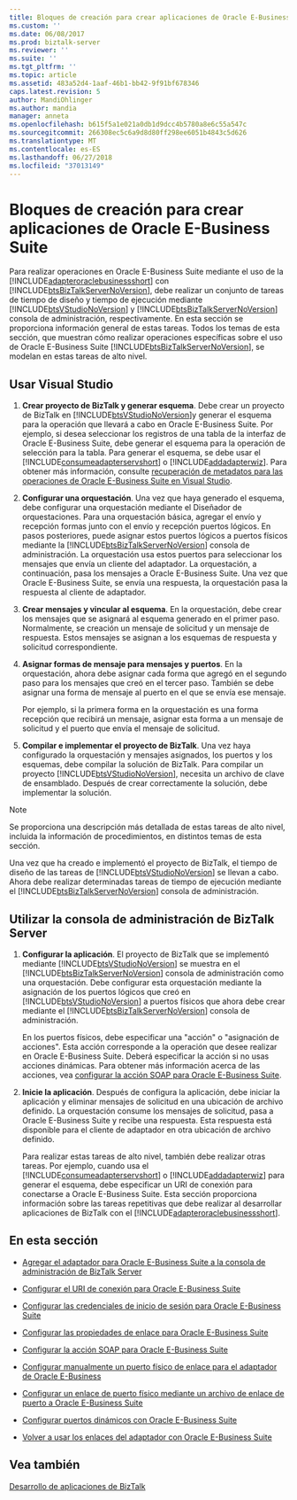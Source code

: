 ```yaml
---
title: Bloques de creación para crear aplicaciones de Oracle E-Business Suite | Microsoft Docs
ms.custom: ''
ms.date: 06/08/2017
ms.prod: biztalk-server
ms.reviewer: ''
ms.suite: ''
ms.tgt_pltfrm: ''
ms.topic: article
ms.assetid: 483a52d4-1aaf-46b1-bb42-9f91bf678346
caps.latest.revision: 5
author: MandiOhlinger
ms.author: mandia
manager: anneta
ms.openlocfilehash: b615f5a1e021a0db1d9dcc4b5780a8e6c55a547c
ms.sourcegitcommit: 266308ec5c6a9d8d80ff298ee6051b4843c5d626
ms.translationtype: MT
ms.contentlocale: es-ES
ms.lasthandoff: 06/27/2018
ms.locfileid: "37013149"
---
```

# <a name="building-blocks-to-create-oracle-e-business-suite-applications"></a>Bloques de creación para crear aplicaciones de Oracle E-Business Suite
Para realizar operaciones en Oracle E-Business Suite mediante el uso de la [!INCLUDE[adapteroraclebusinessshort](../../includes/adapteroraclebusinessshort-md.md)] con [!INCLUDE[btsBizTalkServerNoVersion](../../includes/btsbiztalkservernoversion-md.md)], debe realizar un conjunto de tareas de tiempo de diseño y tiempo de ejecución mediante [!INCLUDE[btsVStudioNoVersion](../../includes/btsvstudionoversion-md.md)] y [!INCLUDE[btsBizTalkServerNoVersion](../../includes/btsbiztalkservernoversion-md.md)] consola de administración, respectivamente. En esta sección se proporciona información general de estas tareas. Todos los temas de esta sección, que muestran cómo realizar operaciones específicas sobre el uso de Oracle E-Business Suite [!INCLUDE[btsBizTalkServerNoVersion](../../includes/btsbiztalkservernoversion-md.md)], se modelan en estas tareas de alto nivel.  
  
## <a name="using-visual-studio"></a>Usar Visual Studio  
  
1. **Crear proyecto de BizTalk y generar esquema**. Debe crear un proyecto de BizTalk en [!INCLUDE[btsVStudioNoVersion](../../includes/btsvstudionoversion-md.md)]y generar el esquema para la operación que llevará a cabo en Oracle E-Business Suite. Por ejemplo, si desea seleccionar los registros de una tabla de la interfaz de Oracle E-Business Suite, debe generar el esquema para la operación de selección para la tabla. Para generar el esquema, se debe usar el [!INCLUDE[consumeadapterservshort](../../includes/consumeadapterservshort-md.md)] o [!INCLUDE[addadapterwiz](../../includes/addadapterwiz-md.md)]. Para obtener más información, consulte [recuperación de metadatos para las operaciones de Oracle E-Business Suite en Visual Studio](../../adapters-and-accelerators/adapter-oracle-ebs/get-metadata-for-oracle-e-business-suite-operations-in-visual-studio.md).  
  
2. **Configurar una orquestación**. Una vez que haya generado el esquema, debe configurar una orquestación mediante el Diseñador de orquestaciones. Para una orquestación básica, agregar el envío y recepción formas junto con el envío y recepción puertos lógicos. En pasos posteriores, puede asignar estos puertos lógicos a puertos físicos mediante la [!INCLUDE[btsBizTalkServerNoVersion](../../includes/btsbiztalkservernoversion-md.md)] consola de administración. La orquestación usa estos puertos para seleccionar los mensajes que envía un cliente del adaptador. La orquestación, a continuación, pasa los mensajes a Oracle E-Business Suite. Una vez que Oracle E-Business Suite, se envía una respuesta, la orquestación pasa la respuesta al cliente de adaptador.  
  
3. **Crear mensajes y vincular al esquema**. En la orquestación, debe crear los mensajes que se asignará al esquema generado en el primer paso. Normalmente, se creación un mensaje de solicitud y un mensaje de respuesta. Estos mensajes se asignan a los esquemas de respuesta y solicitud correspondiente.  
  
4. **Asignar formas de mensaje para mensajes y puertos**. En la orquestación, ahora debe asignar cada forma que agregó en el segundo paso para los mensajes que creó en el tercer paso. También se debe asignar una forma de mensaje al puerto en el que se envía ese mensaje.  
  
    Por ejemplo, si la primera forma en la orquestación es una forma recepción que recibirá un mensaje, asignar esta forma a un mensaje de solicitud y el puerto que envía el mensaje de solicitud.  
  
5. **Compilar e implementar el proyecto de BizTalk**. Una vez haya configurado la orquestación y mensajes asignados, los puertos y los esquemas, debe compilar la solución de BizTalk. Para compilar un proyecto [!INCLUDE[btsVStudioNoVersion](../../includes/btsvstudionoversion-md.md)], necesita un archivo de clave de ensamblado. Después de crear correctamente la solución, debe implementar la solución.  
  
> [!NOTE]
>  Se proporciona una descripción más detallada de estas tareas de alto nivel, incluida la información de procedimientos, en distintos temas de esta sección.  
  
 Una vez que ha creado e implementó el proyecto de BizTalk, el tiempo de diseño de las tareas de [!INCLUDE[btsVStudioNoVersion](../../includes/btsvstudionoversion-md.md)] se llevan a cabo. Ahora debe realizar determinadas tareas de tiempo de ejecución mediante el [!INCLUDE[btsBizTalkServerNoVersion](../../includes/btsbiztalkservernoversion-md.md)] consola de administración.  
  
## <a name="using-the-biztalk-server-administration-console"></a>Utilizar la consola de administración de BizTalk Server  
  
1. **Configurar la aplicación**. El proyecto de BizTalk que se implementó mediante [!INCLUDE[btsVStudioNoVersion](../../includes/btsvstudionoversion-md.md)] se muestra en el [!INCLUDE[btsBizTalkServerNoVersion](../../includes/btsbiztalkservernoversion-md.md)] consola de administración como una orquestación. Debe configurar esta orquestación mediante la asignación de los puertos lógicos que creó en [!INCLUDE[btsVStudioNoVersion](../../includes/btsvstudionoversion-md.md)] a puertos físicos que ahora debe crear mediante el [!INCLUDE[btsBizTalkServerNoVersion](../../includes/btsbiztalkservernoversion-md.md)] consola de administración.  
  
    En los puertos físicos, debe especificar una "acción" o "asignación de acciones". Esta acción corresponde a la operación que desee realizar en Oracle E-Business Suite. Deberá especificar la acción si no usas acciones dinámicas. Para obtener más información acerca de las acciones, vea [configurar la acción SOAP para Oracle E-Business Suite](../../adapters-and-accelerators/adapter-oracle-ebs/configure-the-soap-action-for-oracle-e-business-suite.md).  
  
2. **Inicie la aplicación**. Después de configura la aplicación, debe iniciar la aplicación y eliminar mensajes de solicitud en una ubicación de archivo definido. La orquestación consume los mensajes de solicitud, pasa a Oracle E-Business Suite y recibe una respuesta. Esta respuesta está disponible para el cliente de adaptador en otra ubicación de archivo definido.  
  
   Para realizar estas tareas de alto nivel, también debe realizar otras tareas. Por ejemplo, cuando usa el [!INCLUDE[consumeadapterservshort](../../includes/consumeadapterservshort-md.md)] o [!INCLUDE[addadapterwiz](../../includes/addadapterwiz-md.md)] para generar el esquema, debe especificar un URI de conexión para conectarse a Oracle E-Business Suite. Esta sección proporciona información sobre las tareas repetitivas que debe realizar al desarrollar aplicaciones de BizTalk con el [!INCLUDE[adapteroraclebusinessshort](../../includes/adapteroraclebusinessshort-md.md)].  
  
## <a name="in-this-section"></a>En esta sección  
  
-   [Agregar el adaptador para Oracle E-Business Suite a la consola de administración de BizTalk Server](../../adapters-and-accelerators/adapter-oracle-ebs/add-the-oracle-ebs-adapter-to-biztalk-server-administration-console.md)  
  
-   [Configurar el URI de conexión para Oracle E-Business Suite](../../adapters-and-accelerators/adapter-oracle-ebs/configure-the-connection-uri-for-oracle-e-business-suite.md)  
  
-   [Configurar las credenciales de inicio de sesión para Oracle E-Business Suite](../../adapters-and-accelerators/adapter-oracle-ebs/configure-the-sign-in-credentials-for-the-oracle-e-business-suite.md)  
  
-   [Configurar las propiedades de enlace para Oracle E-Business Suite](../../adapters-and-accelerators/adapter-oracle-ebs/configure-the-binding-properties-for-oracle-e-business-suite.md)  
  
-   [Configurar la acción SOAP para Oracle E-Business Suite](../../adapters-and-accelerators/adapter-oracle-ebs/configure-the-soap-action-for-oracle-e-business-suite.md)  
  
-   [Configurar manualmente un puerto físico de enlace para el adaptador de Oracle E-Business](../../adapters-and-accelerators/adapter-oracle-ebs/manually-configure-a-physical-port-binding-to-the-oracle-e-business-adapter.md)  
  
-   [Configurar un enlace de puerto físico mediante un archivo de enlace de puerto a Oracle E-Business Suite](../../adapters-and-accelerators/adapter-oracle-ebs/configure-a-physical-port-binding-using-a-port-binding-file-to-oracle-ebs.md)  
  
-   [Configurar puertos dinámicos con Oracle E-Business Suite](../../adapters-and-accelerators/adapter-oracle-ebs/configure-dynamic-ports-with-oracle-e-business-suite.md)  
  
-   [Volver a usar los enlaces del adaptador con Oracle E-Business Suite](../../adapters-and-accelerators/adapter-oracle-ebs/reuse-adapter-bindings-with-oracle-e-business-suite.md)  
  
## <a name="see-also"></a>Vea también  
 [Desarrollo de aplicaciones de BizTalk](../../core/developing-biztalk-server-applications.md)